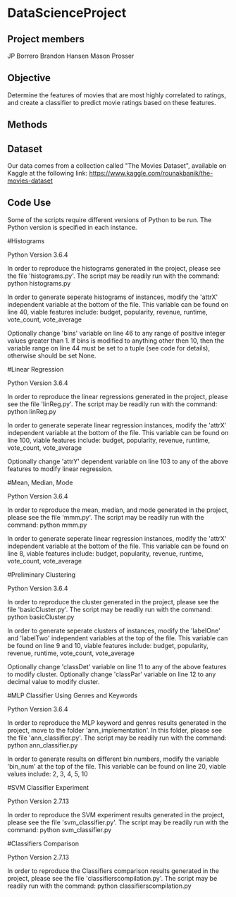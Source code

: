 # DataScienceProject
## Project members
JP Borrero
Brandon Hansen
Mason Prosser

## Objective
Determine the features of movies that are most highly correlated to ratings, and create a classifier to predict movie ratings based on these features.

## Methods

## Dataset
Our data comes from a collection called "The Movies Dataset", available on Kaggle at the following link:
https://www.kaggle.com/rounakbanik/the-movies-dataset


## Code Use

Some of the scripts require different versions of Python to be run.
The Python version is specified in each instance.


#Histograms

Python Version 3.6.4

In order to reproduce the histograms generated in the project, please see the file 'histograms.py'.
The script may be readily run with the command: 
	python histograms.py

In order to generate seperate histograms of instances, modify the 'attrX' independent variable at the bottom of the file.
This variable can be found on line 40, viable features include: 
	budget, popularity, revenue, runtime, vote_count, vote_average

Optionally change 'bins' variable on line 46 to any range of positive integer values greater than 1.
If bins is modified to anything other then 10, then the variable range on line 44 must be set to a tuple (see code for details), otherwise should be set None.


#Linear Regression

Python Version 3.6.4

In order to reproduce the linear regressions generated in the project, please see the file 'linReg.py'.
The script may be readily run with the command: 
	python linReg.py
	
In order to generate seperate linear regression instances, modify the 'attrX' independent variable at the bottom of the file.
This variable can be found on line 100, viable features include: 
	budget, popularity, revenue, runtime, vote_count, vote_average

Optionally change 'attrY' dependent variable on line 103 to any of the above features to modify linear regression.


#Mean, Median, Mode

Python Version 3.6.4

In order to reproduce the mean, median, and mode generated in the project, please see the file 'mmm.py'.
The script may be readily run with the command: 
	python mmm.py

In order to generate seperate linear regression instances, modify the 'attrX' independent variable at the bottom of the file.
This variable can be found on line 8, viable features include: 
	budget, popularity, revenue, runtime, vote_count, vote_average


#Preliminary Clustering

Python Version 3.6.4

In order to reproduce the cluster generated in the project, please see the file 'basicCluster.py'.
The script may be readily run with the command: 
	python basicCluster.py
	
In order to generate seperate clusters of instances, modify the 'labelOne' and 'labelTwo' independent variables at the top of the file.
This variable can be found on line 9 and 10, viable features include: 
	budget, popularity, revenue, runtime, vote_count, vote_average
	
Optionally change 'classDet' variable on line 11 to any of the above features to modify cluster.
Optionally change 'classPar' variable on line 12 to any decimal value to modify cluster.


#MLP Classifier Using Genres and Keywords

Python Version 3.6.4

In order to reproduce the MLP keyword and genres results generated in the project, move to the folder 'ann_implementation'.
In this folder, please see the file 'ann_classifier.py'.
The script may be readily run with the command: 
	python ann_classifier.py
	
In order to generate results on different bin numbers, modify the variable 'bin_num' at the top of the file.
This variable can be found on line 20, viable values include: 
	2, 3, 4, 5, 10


#SVM Classifier Experiment

Python Version 2.7.13

In order to reproduce the SVM experiment results generated in the project, please see the file 'svm_classifier.py'.
The script may be readily run with the command:
	python svm_classifier.py
	

#Classifiers Comparison

Python Version 2.7.13

In order to reproduce the Classifiers comparison  results generated in the project, please see the file 'classifierscompilation.py'.
The script may be readily run with the command:
	python classifierscompilation.py